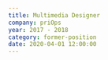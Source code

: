 ```yaml
---
title: Multimedia Designer
company: priOps
year: 2017 - 2018
category: former-position
date: 2020-04-01 12:00:00
---
```

